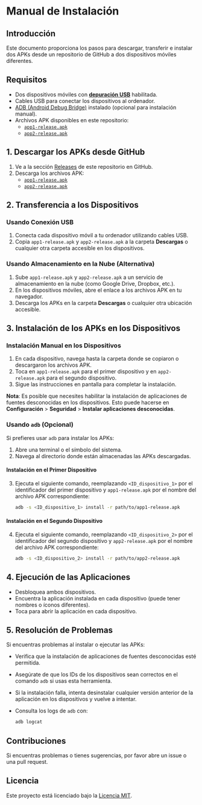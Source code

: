 # Manual de Instalación

## Introducción

Este documento proporciona los pasos para descargar, transferir e instalar dos APKs desde un repositorio de GitHub a dos dispositivos móviles diferentes.

## Requisitos

- Dos dispositivos móviles con [**depuración USB**](https://developer.android.com/codelabs/basic-android-kotlin-compose-connect-device?hl=es-419#0) habilitada.
- Cables USB para conectar los dispositivos al ordenador.
- [ADB (Android Debug Bridge)](https://developer.android.com/studio/command-line/adb) instalado (opcional para instalación manual).
- Archivos APK disponibles en este repositorio:
  - [`app1-release.apk`](./path/to/app1-release.apk)
  - [`app2-release.apk`](./path/to/app2-release.apk)

## 1. Descargar los APKs desde GitHub

1. Ve a la sección [Releases](./releases) de este repositorio en GitHub.
2. Descarga los archivos APK:
   - [`app1-release.apk`](./path/to/app1-release.apk)
   - [`app2-release.apk`](./path/to/app2-release.apk)

## 2. Transferencia a los Dispositivos

### Usando Conexión USB

1. Conecta cada dispositivo móvil a tu ordenador utilizando cables USB.
2. Copia `app1-release.apk` y `app2-release.apk` a la carpeta **Descargas** o cualquier otra carpeta accesible en los dispositivos.

### Usando Almacenamiento en la Nube (Alternativa)

1. Sube `app1-release.apk` y `app2-release.apk` a un servicio de almacenamiento en la nube (como Google Drive, Dropbox, etc.).
2. En los dispositivos móviles, abre el enlace a los archivos APK en tu navegador.
3. Descarga los APKs en la carpeta **Descargas** o cualquier otra ubicación accesible.

## 3. Instalación de los APKs en los Dispositivos

### Instalación Manual en los Dispositivos

1. En cada dispositivo, navega hasta la carpeta donde se copiaron o descargaron los archivos APK.
2. Toca en `app1-release.apk` para el primer dispositivo y en `app2-release.apk` para el segundo dispositivo.
3. Sigue las instrucciones en pantalla para completar la instalación.

**Nota**: Es posible que necesites habilitar la instalación de aplicaciones de fuentes desconocidas en los dispositivos. Esto puede hacerse en **Configuración** > **Seguridad** > **Instalar aplicaciones desconocidas**.

### Usando `adb` (Opcional)

Si prefieres usar `adb` para instalar los APKs:

1. Abre una terminal o el símbolo del sistema.
2. Navega al directorio donde están almacenadas las APKs descargadas.

#### Instalación en el Primer Dispositivo

3. Ejecuta el siguiente comando, reemplazando `<ID_dispositivo_1>` por el identificador del primer dispositivo y `app1-release.apk` por el nombre del archivo APK correspondiente:

    ```bash
    adb -s <ID_dispositivo_1> install -r path/to/app1-release.apk
    ```

#### Instalación en el Segundo Dispositivo

4. Ejecuta el siguiente comando, reemplazando `<ID_dispositivo_2>` por el identificador del segundo dispositivo y `app2-release.apk` por el nombre del archivo APK correspondiente:

    ```bash
    adb -s <ID_dispositivo_2> install -r path/to/app2-release.apk
    ```

## 4. Ejecución de las Aplicaciones

- Desbloquea ambos dispositivos.
- Encuentra la aplicación instalada en cada dispositivo (puede tener nombres o íconos diferentes).
- Toca para abrir la aplicación en cada dispositivo.

## 5. Resolución de Problemas

Si encuentras problemas al instalar o ejecutar las APKs:

- Verifica que la instalación de aplicaciones de fuentes desconocidas esté permitida.
- Asegúrate de que los IDs de los dispositivos sean correctos en el comando `adb` si usas esta herramienta.
- Si la instalación falla, intenta desinstalar cualquier versión anterior de la aplicación en los dispositivos y vuelve a intentar.
- Consulta los logs de `adb` con:

    ```bash
    adb logcat
    ```

## Contribuciones

Si encuentras problemas o tienes sugerencias, por favor abre un issue o una pull request.

## Licencia

Este proyecto está licenciado bajo la [Licencia MIT](https://es.wikipedia.org/wiki/Licencia_MIT).
